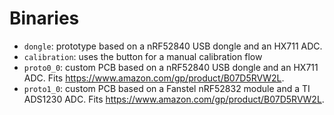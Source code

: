 # Binaries

* `dongle`: prototype based on a nRF52840 USB dongle and an HX711 ADC.
* `calibration`: uses the button for a manual calibration flow
* `proto0_0`: custom PCB based on a nRF52840 USB dongle and an HX711 ADC. Fits <https://www.amazon.com/gp/product/B07D5RVW2L>.
* `proto1_0`: custom PCB based on a Fanstel nRF52832 module and a TI ADS1230 ADC. Fits <https://www.amazon.com/gp/product/B07D5RVW2L>.
